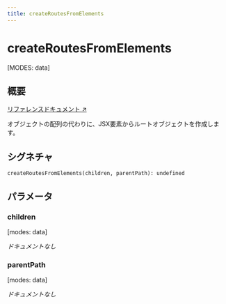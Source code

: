 ```yaml
---
title: createRoutesFromElements
---
```


# createRoutesFromElements

[MODES: data]

## 概要

[リファレンスドキュメント ↗](https://api.reactrouter.com/v7/functions/react_router.createRoutesFromElements.html)

オブジェクトの配列の代わりに、JSX要素からルートオブジェクトを作成します。

## シグネチャ

```tsx
createRoutesFromElements(children, parentPath): undefined
```

## パラメータ

### children

[modes: data]

_ドキュメントなし_

### parentPath

[modes: data]

_ドキュメントなし_